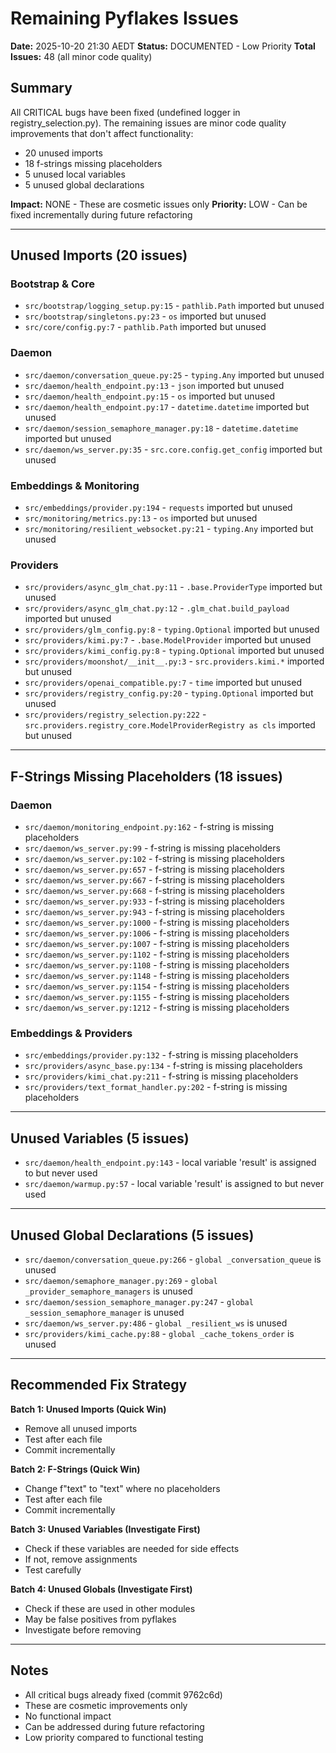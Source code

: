 # Remaining Pyflakes Issues

**Date:** 2025-10-20 21:30 AEDT
**Status:** DOCUMENTED - Low Priority
**Total Issues:** 48 (all minor code quality)

## Summary

All CRITICAL bugs have been fixed (undefined logger in registry_selection.py). The remaining issues are minor code quality improvements that don't affect functionality:
- 20 unused imports
- 18 f-strings missing placeholders
- 5 unused local variables
- 5 unused global declarations

**Impact:** NONE - These are cosmetic issues only
**Priority:** LOW - Can be fixed incrementally during future refactoring

---

## Unused Imports (20 issues)

### Bootstrap & Core
- `src/bootstrap/logging_setup.py:15` - `pathlib.Path` imported but unused
- `src/bootstrap/singletons.py:23` - `os` imported but unused
- `src/core/config.py:7` - `pathlib.Path` imported but unused

### Daemon
- `src/daemon/conversation_queue.py:25` - `typing.Any` imported but unused
- `src/daemon/health_endpoint.py:13` - `json` imported but unused
- `src/daemon/health_endpoint.py:15` - `os` imported but unused
- `src/daemon/health_endpoint.py:17` - `datetime.datetime` imported but unused
- `src/daemon/session_semaphore_manager.py:18` - `datetime.datetime` imported but unused
- `src/daemon/ws_server.py:35` - `src.core.config.get_config` imported but unused

### Embeddings & Monitoring
- `src/embeddings/provider.py:194` - `requests` imported but unused
- `src/monitoring/metrics.py:13` - `os` imported but unused
- `src/monitoring/resilient_websocket.py:21` - `typing.Any` imported but unused

### Providers
- `src/providers/async_glm_chat.py:11` - `.base.ProviderType` imported but unused
- `src/providers/async_glm_chat.py:12` - `.glm_chat.build_payload` imported but unused
- `src/providers/glm_config.py:8` - `typing.Optional` imported but unused
- `src/providers/kimi.py:7` - `.base.ModelProvider` imported but unused
- `src/providers/kimi_config.py:8` - `typing.Optional` imported but unused
- `src/providers/moonshot/__init__.py:3` - `src.providers.kimi.*` imported but unused
- `src/providers/openai_compatible.py:7` - `time` imported but unused
- `src/providers/registry_config.py:20` - `typing.Optional` imported but unused
- `src/providers/registry_selection.py:222` - `src.providers.registry_core.ModelProviderRegistry as cls` imported but unused

---

## F-Strings Missing Placeholders (18 issues)

### Daemon
- `src/daemon/monitoring_endpoint.py:162` - f-string is missing placeholders
- `src/daemon/ws_server.py:99` - f-string is missing placeholders
- `src/daemon/ws_server.py:102` - f-string is missing placeholders
- `src/daemon/ws_server.py:657` - f-string is missing placeholders
- `src/daemon/ws_server.py:667` - f-string is missing placeholders
- `src/daemon/ws_server.py:668` - f-string is missing placeholders
- `src/daemon/ws_server.py:933` - f-string is missing placeholders
- `src/daemon/ws_server.py:943` - f-string is missing placeholders
- `src/daemon/ws_server.py:1000` - f-string is missing placeholders
- `src/daemon/ws_server.py:1006` - f-string is missing placeholders
- `src/daemon/ws_server.py:1007` - f-string is missing placeholders
- `src/daemon/ws_server.py:1102` - f-string is missing placeholders
- `src/daemon/ws_server.py:1108` - f-string is missing placeholders
- `src/daemon/ws_server.py:1148` - f-string is missing placeholders
- `src/daemon/ws_server.py:1154` - f-string is missing placeholders
- `src/daemon/ws_server.py:1155` - f-string is missing placeholders
- `src/daemon/ws_server.py:1212` - f-string is missing placeholders

### Embeddings & Providers
- `src/embeddings/provider.py:132` - f-string is missing placeholders
- `src/providers/async_base.py:134` - f-string is missing placeholders
- `src/providers/kimi_chat.py:211` - f-string is missing placeholders
- `src/providers/text_format_handler.py:202` - f-string is missing placeholders

---

## Unused Variables (5 issues)

- `src/daemon/health_endpoint.py:143` - local variable 'result' is assigned to but never used
- `src/daemon/warmup.py:57` - local variable 'result' is assigned to but never used

---

## Unused Global Declarations (5 issues)

- `src/daemon/conversation_queue.py:266` - `global _conversation_queue` is unused
- `src/daemon/semaphore_manager.py:269` - `global _provider_semaphore_managers` is unused
- `src/daemon/session_semaphore_manager.py:247` - `global _session_semaphore_manager` is unused
- `src/daemon/ws_server.py:486` - `global _resilient_ws` is unused
- `src/providers/kimi_cache.py:88` - `global _cache_tokens_order` is unused

---

## Recommended Fix Strategy

**Batch 1: Unused Imports (Quick Win)**
- Remove all unused imports
- Test after each file
- Commit incrementally

**Batch 2: F-Strings (Quick Win)**
- Change f"text" to "text" where no placeholders
- Test after each file
- Commit incrementally

**Batch 3: Unused Variables (Investigate First)**
- Check if these variables are needed for side effects
- If not, remove assignments
- Test carefully

**Batch 4: Unused Globals (Investigate First)**
- Check if these are used in other modules
- May be false positives from pyflakes
- Investigate before removing

---

## Notes

- All critical bugs already fixed (commit 9762c6d)
- These are cosmetic improvements only
- No functional impact
- Can be addressed during future refactoring
- Low priority compared to functional testing


